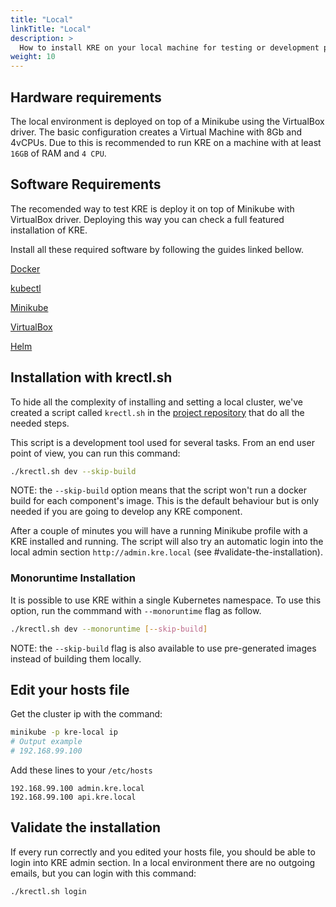 ```yaml
---
title: "Local"
linkTitle: "Local"
description: >
  How to install KRE on your local machine for testing or development purpose.
weight: 10
---
```


## Hardware requirements

The local environment is deployed on top of a Minikube using the VirtualBox driver. The basic configuration creates a Virtual Machine with 8Gb and 4vCPUs. Due to this is recommended to run KRE on a machine with at least `16GB` of RAM and `4 CPU`.

## Software Requirements

The recomended way to test KRE is deploy it on top of Minikube with VirtualBox driver. Deploying this way you can check a full featured installation of KRE.

Install all these required software by following the guides linked bellow.

[Docker](https://docs.docker.com/engine/install/)

[kubectl](https://kubernetes.io/es/docs/tasks/tools/install-kubectl/)

[Minikube](https://kubernetes.io/docs/tasks/tools/install-minikube/) 

[VirtualBox](https://www.virtualbox.org/wiki/Downloads)

[Helm](https://helm.sh/docs/intro/install/)



## Installation with krectl.sh

To hide all the complexity of installing and setting a local cluster, we've created a script called `krectl.sh` in the [project repository](https://github.com/konstellation-io/kre) that do all the needed steps.

This script is a development tool used for several tasks. From an end user point of view, you can run this command:

```bash
./krectl.sh dev --skip-build 
```

NOTE: the `--skip-build` option means that the script won't run a docker build for each component's image. This is the default 
behaviour but is only needed if you are going to develop any KRE component. 

After a couple of minutes you will have a running Minikube profile with a KRE installed and running. The script will also try an automatic login into the local admin section `http://admin.kre.local` (see #validate-the-installation). 


### Monoruntime Installation

It is possible to use KRE within a single Kubernetes namespace. To use this option, run the commmand with `--monoruntime` flag as follow.

```bash
./krectl.sh dev --monoruntime [--skip-build] 
```

NOTE: the `--skip-build` flag is also available to use pre-generated images instead of building them locally.


## Edit your hosts file

Get the cluster ip with the command:

```bash
minikube -p kre-local ip
# Output example
# 192.168.99.100
```

Add these lines to your `/etc/hosts`
```
192.168.99.100 admin.kre.local
192.168.99.100 api.kre.local
```


## Validate the installation

If every run correctly and you edited your hosts file, you should be able to login into KRE admin section. In a local environment there are no outgoing emails, but you can login with this command:

```bash
./krectl.sh login 
```

